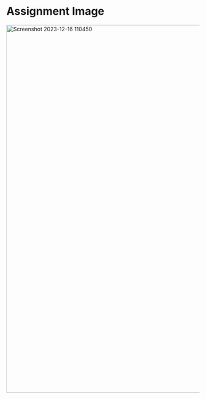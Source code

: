 # Assignment Image
<img width="960" alt="Screenshot 2023-12-16 110450" src="https://github.com/arpit-srivastava33/Assignment/assets/87020158/90f2bacb-8e94-43df-9428-9dd70f1a9305">
